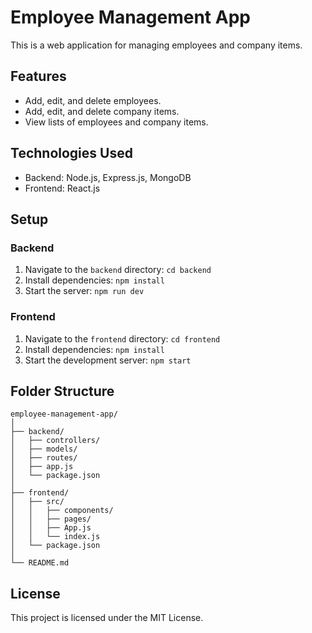 # Employee Management App

This is a web application for managing employees and company items.

## Features

- Add, edit, and delete employees.
- Add, edit, and delete company items.
- View lists of employees and company items.

## Technologies Used

- Backend: Node.js, Express.js, MongoDB
- Frontend: React.js

## Setup

### Backend

1. Navigate to the `backend` directory: `cd backend`
2. Install dependencies: `npm install`
3. Start the server: `npm run dev`

### Frontend

1. Navigate to the `frontend` directory: `cd frontend`
2. Install dependencies: `npm install`
3. Start the development server: `npm start`

## Folder Structure

```
employee-management-app/
│
├── backend/
│   ├── controllers/
│   ├── models/
│   ├── routes/
│   ├── app.js
│   └── package.json
│
├── frontend/
│   ├── src/
│   │   ├── components/
│   │   ├── pages/
│   │   ├── App.js
│   │   └── index.js
│   └── package.json
│
└── README.md
```

## License

This project is licensed under the MIT License.